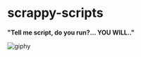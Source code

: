 # scrappy-scripts


**"Tell me script, do you run?... YOU WILL.."**

![giphy](https://cloud.githubusercontent.com/assets/12744420/14088587/1b5011da-f54e-11e5-9f17-f3749ca6673d.gif)

